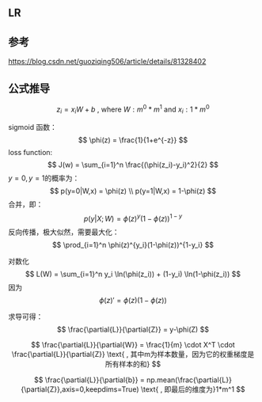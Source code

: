 ## LR

## 参考

<https://blog.csdn.net/guoziqing506/article/details/81328402>





## 公式推导

$$
z_i = x_iW+b \text{ , where }W:m^0*m^1 \text{ and } x_i:1*m^0
$$

sigmoid 函数：
$$
\phi(z) = \frac{1}{1+e^{-z}}
$$
loss function:
$$
J(w) = \sum_{i=1}^n \frac{(\phi(z_i)-y_i)^2}{2}
$$
$y=0,y=1$的概率为：
$$
p(y=0|W,x) = \phi(z)  \\
p(y=1|W,x) = 1-\phi(z) 
$$
合并，即：
$$
p(y|X;W) = \phi(z)^y(1-\phi(z))^{1-y}
$$
反向传播，极大似然，需要最大化：
$$
\prod_{i=1}^n \phi(z)^{y_i}(1-\phi(z))^{1-y_i}
$$


对数化
$$
L(W) = \sum_{i=1}^n y_i \ln(\phi(z_i)) + (1-y_i) \ln(1-\phi(z_i))
$$
因为
$$
\phi(z)' = \phi(z)(1-\phi(z))
$$


求导可得：
$$
\frac{\partial{L}}{\partial{Z}} = y-\phi(Z)
$$

$$
\frac{\partial{L}}{\partial{W}} = \frac{1}{m} \cdot X^T \cdot \frac{\partial{L}}{\partial{Z}} \text{ , 其中m为样本数量，因为它的权重梯度是所有样本的和}
$$

$$
\frac{\partial{L}}{\partial{b}} = np.mean(\frac{\partial{L}}{\partial{Z}},axis=0,keepdims=True) \text{  , 即最后的维度为}1*m^1
$$





















